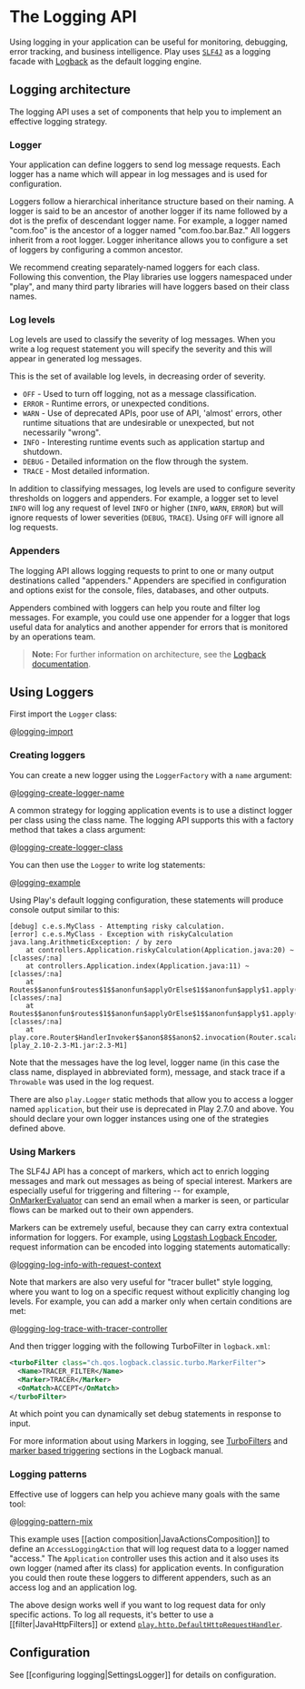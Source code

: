 <!--- Copyright (C) Lightbend Inc. <https://www.lightbend.com> -->
# The Logging API

Using logging in your application can be useful for monitoring, debugging, error tracking, and business intelligence. Play uses [`SLF4J`](http://www.slf4j.org) as a logging facade with [Logback](http://logback.qos.ch/) as the default logging engine.

## Logging architecture

The logging API uses a set of components that help you to implement an effective logging strategy.

### Logger

Your application can define loggers to send log message requests. Each logger has a name which will appear in log messages and is used for configuration.

Loggers follow a hierarchical inheritance structure based on their naming. A logger is said to be an ancestor of another logger if its name followed by a dot is the prefix of descendant logger name. For example, a logger named "com.foo" is the ancestor of a logger named "com.foo.bar.Baz." All loggers inherit from a root logger. Logger inheritance allows you to configure a set of loggers by configuring a common ancestor.

We recommend creating separately-named loggers for each class. Following this convention, the Play libraries use loggers namespaced under "play", and many third party libraries will have loggers based on their class names.

### Log levels

Log levels are used to classify the severity of log messages. When you write a log request statement you will specify the severity and this will appear in generated log messages.

This is the set of available log levels, in decreasing order of severity.

- `OFF` - Used to turn off logging, not as a message classification.
- `ERROR` - Runtime errors, or unexpected conditions.
- `WARN` - Use of deprecated APIs, poor use of API, 'almost' errors, other runtime situations that are undesirable or unexpected, but not necessarily "wrong".
- `INFO` - Interesting runtime events such as application startup and shutdown.
- `DEBUG` - Detailed information on the flow through the system.
- `TRACE` - Most detailed information.

In addition to classifying messages, log levels are used to configure severity thresholds on loggers and appenders. For example, a logger set to level `INFO` will log any request of level `INFO` or higher (`INFO`, `WARN`, `ERROR`) but will ignore requests of lower severities (`DEBUG`, `TRACE`). Using `OFF` will ignore all log requests.

### Appenders

The logging API allows logging requests to print to one or many output destinations called "appenders." Appenders are specified in configuration and options exist for the console, files, databases, and other outputs.

Appenders combined with loggers can help you route and filter log messages. For example, you could use one appender for a logger that logs useful data for analytics and another appender for errors that is monitored by an operations team.

> **Note:** For further information on architecture, see the [Logback documentation](http://logback.qos.ch/manual/architecture.html).

## Using Loggers

First import the `Logger` class:

@[logging-import](code/javaguide/logging/JavaLogging.java)

### Creating loggers

You can create a new logger using the `LoggerFactory` with a `name` argument:

@[logging-create-logger-name](code/javaguide/logging/JavaLogging.java)

A common strategy for logging application events is to use a distinct logger per class using the class name. The logging API supports this with a factory method that takes a class argument:

@[logging-create-logger-class](code/javaguide/logging/JavaLogging.java)

You can then use the `Logger` to write log statements:

@[logging-example](code/javaguide/logging/JavaLogging.java)

Using Play's default logging configuration, these statements will produce console output similar to this:

```
[debug] c.e.s.MyClass - Attempting risky calculation.
[error] c.e.s.MyClass - Exception with riskyCalculation
java.lang.ArithmeticException: / by zero
    at controllers.Application.riskyCalculation(Application.java:20) ~[classes/:na]
    at controllers.Application.index(Application.java:11) ~[classes/:na]
    at Routes$$anonfun$routes$1$$anonfun$applyOrElse$1$$anonfun$apply$1.apply(routes_routing.scala:69) [classes/:na]
    at Routes$$anonfun$routes$1$$anonfun$applyOrElse$1$$anonfun$apply$1.apply(routes_routing.scala:69) [classes/:na]
    at play.core.Router$HandlerInvoker$$anon$8$$anon$2.invocation(Router.scala:203) [play_2.10-2.3-M1.jar:2.3-M1]
```

Note that the messages have the log level, logger name (in this case the class name, displayed in abbreviated form), message, and stack trace if a `Throwable` was used in the log request.

There are also `play.Logger` static methods that allow you to access a logger named `application`, but their use is deprecated in Play 2.7.0 and above. You should declare your own logger instances using one of the strategies defined above.

### Using Markers

The SLF4J API has a concept of markers, which act to enrich logging messages and mark out messages as being of special interest.  Markers are especially useful for triggering and filtering -- for example, [OnMarkerEvaluator](http://logback.qos.ch/manual/appenders.html#OnMarkerEvaluator) can send an email when a marker is seen, or particular flows can be marked out to their own appenders.

Markers can be extremely useful, because they can carry extra contextual information for loggers.  For example, using [Logstash Logback Encoder](https://github.com/logstash/logstash-logback-encoder#loggingevent_custom_event), request information can be encoded into logging statements automatically:

@[logging-log-info-with-request-context](code/javaguide/logging/JavaMarkerController.java)

Note that markers are also very useful for "tracer bullet" style logging, where you want to log on a specific request without explicitly changing log levels.  For example, you can add a marker only when certain conditions are met:

@[logging-log-trace-with-tracer-controller](code/javaguide/logging/JavaTracerController.java)

And then trigger logging with the following TurboFilter in `logback.xml`:

```xml
<turboFilter class="ch.qos.logback.classic.turbo.MarkerFilter">
  <Name>TRACER_FILTER</Name>
  <Marker>TRACER</Marker>
  <OnMatch>ACCEPT</OnMatch>
</turboFilter>
```

At which point you can dynamically set debug statements in response to input.

For more information about using Markers in logging, see [TurboFilters](http://logback.qos.ch/manual/filters.html#TurboFilter) and [marker based triggering](http://logback.qos.ch/manual/appenders.html#OnMarkerEvaluator) sections in the Logback manual.

### Logging patterns

Effective use of loggers can help you achieve many goals with the same tool:

@[logging-pattern-mix](code/javaguide/logging/Application.java)

This example uses [[action composition|JavaActionsComposition]] to define an `AccessLoggingAction` that will log request data to a logger named "access." The `Application` controller uses this action and it also uses its own logger (named after its class) for application events. In configuration you could then route these loggers to different appenders, such as an access log and an application log.

The above design works well if you want to log request data for only specific actions. To log all requests, it's better to use a [[filter|JavaHttpFilters]] or extend [`play.http.DefaultHttpRequestHandler`](api/java/play/http/DefaultHttpRequestHandler.html).

## Configuration

See [[configuring logging|SettingsLogger]] for details on configuration.
